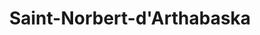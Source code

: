 ---
title: Saint-Norbert-d'Arthabaska
url: /saint-norbert-darthabaska/
latitude: 46.107
longitude: -71.819
---